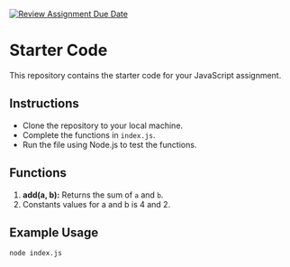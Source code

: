 [![Review Assignment Due Date](https://classroom.github.com/assets/deadline-readme-button-22041afd0340ce965d47ae6ef1cefeee28c7c493a6346c4f15d667ab976d596c.svg)](https://classroom.github.com/a/C_xqg7xS)
# Starter Code

This repository contains the starter code for your JavaScript assignment. 

## Instructions

- Clone the repository to your local machine.
- Complete the functions in `index.js`.
- Run the file using Node.js to test the functions.

## Functions

1. **add(a, b):** Returns the sum of `a` and `b`.
2. Constants values for a and b is 4 and 2.

## Example Usage

```bash
node index.js

